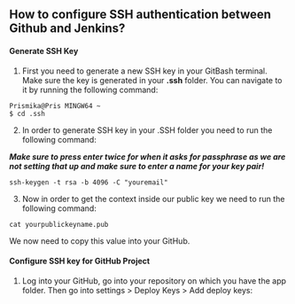 ## How to configure SSH authentication between Github and Jenkins?

#### Generate SSH Key
1) First you need to generate a new SSH key in your GitBash terminal. Make sure the key is generated in your **.ssh** folder. You can navigate to it by running the following command: 
```
Prismika@Pris MINGW64 ~
$ cd .ssh
```
2) In order to generate SSH key in your .SSH folder you need to run the following command:
   
***Make sure to press enter twice for when it asks for passphrase as we are not setting that up and make sure to enter a name for your key pair!***

```
ssh-keygen -t rsa -b 4096 -C "youremail"
```
3) Now in order to get the context inside our public key we need to run the following command: 

```
cat yourpublickeyname.pub
```

We now need to copy this value into your GitHub. 

#### Configure SSH key for GitHub Project

1) Log into your GitHub, go into your repository on which you have the app folder. Then go into settings > Deploy Keys > Add deploy keys: 
   


